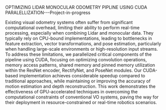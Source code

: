 OPTIMIZING LIDAR MONOCULAR ODOMETRY PIPLINE USING CUDA PARALELLIZATION---Project-in-progress

Existing visual odometry systems often suffer from significant computational overhead, limiting their ability to perform real-time processing, especially when combining Lidar and monocular data. They typically rely on CPU-bound implementations, leading to bottlenecks in feature extraction, vector transformations, and pose estimation, particularly when handling large-scale environments or high-resolution input streams. To address these limitations, we parallelized critical components of the pipeline using CUDA, focusing on optimizing convolution operations, memory access patterns, shared memory and pinned memory utilization within the ResNet encoder, RectifyNet, and PoseNet modules. Our CUDA-based implementation achieves considerable speedup compared to traditional approaches, while maintaining or improving the accuracy of motion estimation and depth reconstruction. This work demonstrates the effectiveness of GPU-accelerated techniques in overcoming the computational constraints of conventional VO systems, paving the way for their deployment in resource-constrained or real-time robotics scenarios. 
